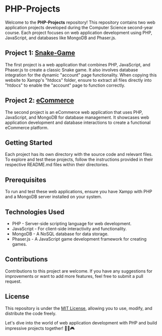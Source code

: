 # PHP-Projects

Welcome to the **PHP-Projects** repository! This repository contains two web application projects developed during the Computer Science second-year course. Each project focuses on web application development using PHP, JavaScript, and databases like MongoDB and Phaser.js.

## Project 1: [Snake-Game](https://github.com/Francy93/PHP-Projects/tree/master/Snake-Game)

The first project is a web application that combines PHP, JavaScript, and Phaser.js to create a classic Snake game. It also involves database integration for the dynamic "account" page functionality. When copying this website to Xampp's "htdocs" folder, ensure to extract all files directly into "htdocs" to enable the "account" page to function correctly.

## Project 2: [eCommerce](https://github.com/Francy93/PHP-Projects/tree/master/eCommerce)

The second project is an eCommerce web application that uses PHP, JavaScript, and MongoDB for database management. It showcases web application development and database interactions to create a functional eCommerce platform.

## Getting Started

Each project has its own directory with the source code and relevant files. To explore and test these projects, follow the instructions provided in their respective README.md files within their directories.

## Prerequisites

To run and test these web applications, ensure you have Xampp with PHP and a MongoDB server installed on your system.

## Technologies Used

- PHP - Server-side scripting language for web development.
- JavaScript - For client-side interactivity and functionality.
- MongoDB - A NoSQL database for data storage.
- Phaser.js - A JavaScript game development framework for creating games.

## Contributions

Contributions to this project are welcome. If you have any suggestions for improvements or want to add more features, feel free to submit a pull request.

## License

This repository is under the [MIT License](https://en.wikipedia.org/wiki/MIT_License), allowing you to use, modify, and distribute the code freely.

Let's dive into the world of web application development with PHP and build impressive projects together! 🚀🌐🎮

